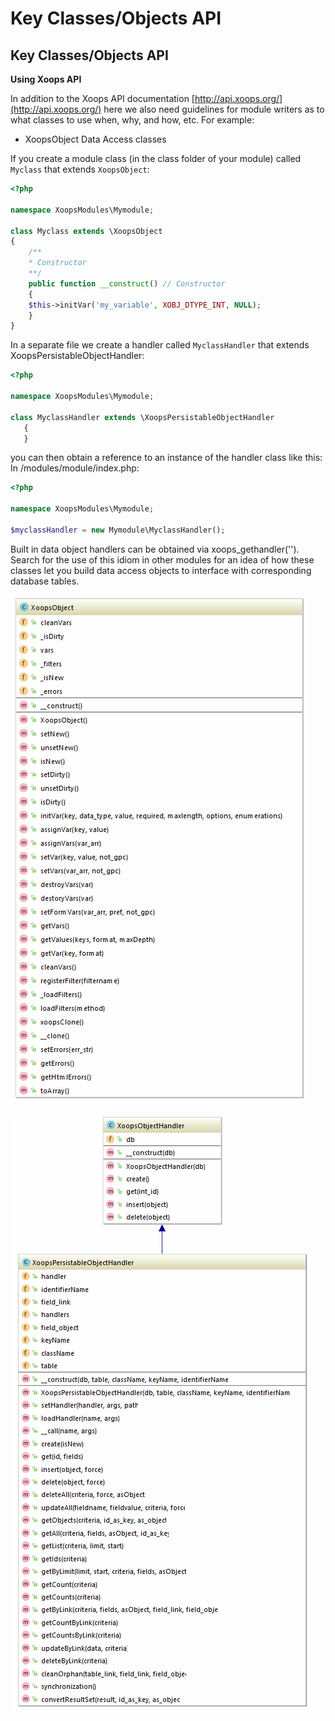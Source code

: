 # Key Classes/Objects API

## Key Classes/Objects API

**Using Xoops API**

In addition to the Xoops API documentation [http://api.xoops.org/](http://api.xoops.org/) here we also need guidelines for module writers as to what classes to use when, why, and how, etc. For example:

* XoopsObject Data Access classes

If you create a module class \(in the class folder of your module\) called `Myclass` that extends `XoopsObject`:

```php
<?php

namespace XoopsModules\Mymodule;

class Myclass extends \XoopsObject
{
    /**
    * Constructor
    **/
    public function __construct() // Constructor
    {
    $this->initVar('my_variable', XOBJ_DTYPE_INT, NULL);
    }
}
```

In a separate file we create a handler called `MyclassHandler` that extends XoopsPersistableObjectHandler:

```php
<?php

namespace XoopsModules\Mymodule;

class MyclassHandler extends \XoopsPersistableObjectHandler
   {
   }
```

you can then obtain a reference to an instance of the handler class like this: In /modules/module/index.php:

```php
<?php

namespace XoopsModules\Mymodule;

$myclassHandler = new Mymodule\MyclassHandler();
```

Built in data object handlers can be obtained via xoops\_gethandler\(''\). Search for the use of this idiom in other modules for an idea of how these classes let you build data access objects to interface with corresponding database tables.

![](../../assets/uml/XoopsObject.png)

![](../../assets/uml/XoopsPersistableObjectHandler.png)



